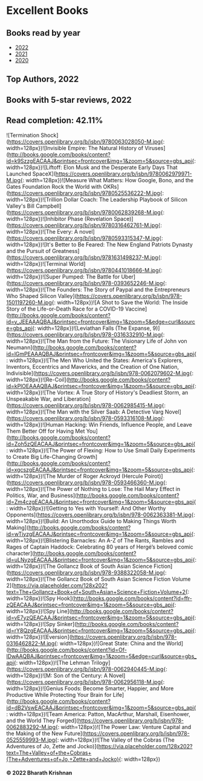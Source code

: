 # Excellent Books
## Books read by year
- [2022](books/2022.md)
- [2021](books/2021.md)
- [2020](books/2020.md)
## Top Authors, 2022
## Books with 5-star reviews, 2022
## Read completion: 42.11%
![Termination Shock](https://covers.openlibrary.org/b/isbn/9780063028050-M.jpg{: width=128px})![Invisible Empire: The Natural History of Viruses](http://books.google.com/books/content?id=k9SzzgEACAAJ&printsec=frontcover&img=1&zoom=5&source=gbs_api{: width=128px})![Liftoff: Elon Musk and the Desperate Early Days That Launched SpaceX](https://covers.openlibrary.org/b/isbn/9780062979971-M.jpg{: width=128px})![Measure What Matters: How Google, Bono, and the Gates Foundation Rock the World with OKRs](https://covers.openlibrary.org/b/isbn/9780525536222-M.jpg{: width=128px})![Trillion Dollar Coach: The Leadership Playbook of Silicon Valley's Bill Campbell](https://covers.openlibrary.org/b/isbn/9780062839268-M.jpg{: width=128px})![Inhibitor Phase (Revelation Space)](https://covers.openlibrary.org/b/isbn/9780316462761-M.jpg{: width=128px})![The Every: A novel](https://covers.openlibrary.org/b/isbn/9780593315347-M.jpg{: width=128px})![It's Better to Be Feared: The New England Patriots Dynasty and the Pursuit of Greatness](https://covers.openlibrary.org/b/isbn/9781631498237-M.jpg{: width=128px})![Terminal World](https://covers.openlibrary.org/b/isbn/9780441018666-M.jpg{: width=128px})![Super Pumped: The Battle for Uber](https://covers.openlibrary.org/b/isbn/978-0393652246-M.jpg{: width=128px})![The Founders: The Story of Paypal and the Entrepreneurs Who Shaped Silicon Valley](https://covers.openlibrary.org/b/isbn/978-1501197260-M.jpg{: width=128px})![A Shot to Save the World: The Inside Story of the Life-or-Death Race for a COVID-19 Vaccine](http://books.google.com/books/content?id=y_JEEAAAQBAJ&printsec=frontcover&img=1&zoom=5&edge=curl&source=gbs_api{: width=128px})![Leviathan Falls (The Expanse, 9)](https://covers.openlibrary.org/b/isbn/978-0316332910-M.jpg{: width=128px})![The Man from the Future: The Visionary Life of John von Neumann](http://books.google.com/books/content?id=lGmPEAAAQBAJ&printsec=frontcover&img=1&zoom=5&source=gbs_api{: width=128px})![The Men Who United the States: America's Explorers, Inventors, Eccentrics and Mavericks, and the Creation of One Nation, Indivisible](https://covers.openlibrary.org/b/isbn/978-0062079602-M.jpg{: width=128px})![Re-Coil](http://books.google.com/books/content?id=kPlOEAAAQBAJ&printsec=frontcover&img=1&zoom=5&source=gbs_api{: width=128px})![The Vortex: A True Story of History's Deadliest Storm, an Unspeakable War, and Liberation](https://covers.openlibrary.org/b/isbn/978-0062985415-M.jpg{: width=128px})![The Man with the Silver Saab: A Detective Varg Novel](https://covers.openlibrary.org/b/isbn/978-0593316108-M.jpg{: width=128px})![Human Hacking: Win Friends, Influence People, and Leave Them Better Off for Having Met You](http://books.google.com/books/content?id=Zoh5zQEACAAJ&printsec=frontcover&img=1&zoom=5&source=gbs_api{: width=128px})![The Power of Flexing: How to Use Small Daily Experiments to Create Big Life-Changing Growth](http://books.google.com/books/content?id=xgcszgEACAAJ&printsec=frontcover&img=1&zoom=5&source=gbs_api{: width=128px})![The Murder of Roger Ackroyd (Hercule Poirot)](https://covers.openlibrary.org/b/isbn/978-0593466360-M.jpg{: width=128px})![The Power of Nothing to Lose: The Hail Mary Effect in Politics, War, and Business](http://books.google.com/books/content?id=Zm4czgEACAAJ&printsec=frontcover&img=1&zoom=5&source=gbs_api{: width=128px})![Getting to Yes with Yourself: And Other Worthy Opponents](https://covers.openlibrary.org/b/isbn/978-0062363381-M.jpg{: width=128px})![Build: An Unorthodox Guide to Making Things Worth Making](http://books.google.com/books/content?id=wTiyzgEACAAJ&printsec=frontcover&img=1&zoom=5&source=gbs_api{: width=128px})![Blistering Barnacles: An A-Z of The Rants, Rambles and Rages of Captain Haddock: Celebrating 80 years of Hergé’s beloved comic character](http://books.google.com/books/content?id=uLNyzgEACAAJ&printsec=frontcover&img=1&zoom=5&source=gbs_api{: width=128px})![The Gollancz Book of South Asian Science Fiction](https://covers.openlibrary.org/b/isbn/978-9388322058-M.jpg{: width=128px})![The Gollancz Book of South Asian Science Fiction Volume 2](https://via.placeholder.com/128x202?text=The+Gollancz+Book+of+South+Asian+Science+Fiction+Volume+2{: width=128px})![Spy Hook](http://books.google.com/books/content?id=ffr-zQEACAAJ&printsec=frontcover&img=1&zoom=5&source=gbs_api{: width=128px})![Spy Line](http://books.google.com/books/content?id=vE7yzQEACAAJ&printsec=frontcover&img=1&zoom=5&source=gbs_api{: width=128px})![Spy Sinker](http://books.google.com/books/content?id=rY8QzgEACAAJ&printsec=frontcover&img=1&zoom=5&source=gbs_api{: width=128px})![Eversion](https://covers.openlibrary.org/b/isbn/978-0316462822-M.jpg{: width=128px})![Great State: China and the World](http://books.google.com/books/content?id=Of-lDwAAQBAJ&printsec=frontcover&img=1&zoom=5&edge=curl&source=gbs_api{: width=128px})![The Lehman Trilogy](https://covers.openlibrary.org/b/isbn/978-0062940445-M.jpg{: width=128px})![M: Son of the Century: A Novel](https://covers.openlibrary.org/b/isbn/978-0062956118-M.jpg{: width=128px})![Genius Foods: Become Smarter, Happier, and More Productive While Protecting Your Brain for Life](http://books.google.com/books/content?id=dB2VswEACAAJ&printsec=frontcover&img=1&zoom=5&source=gbs_api{: width=128px})![Team America: Patton, MacArthur, Marshall, Eisenhower, and the World They Forged](https://covers.openlibrary.org/b/isbn/978-0062883292-M.jpg{: width=128px})![The Power Law: Venture Capital and the Making of the New Future](https://covers.openlibrary.org/b/isbn/978-0525559993-M.jpg{: width=128px})![The Valley of the Cobras (The Adventures of Jo, Zette and Jocko)](https://via.placeholder.com/128x202?text=The+Valley+of+the+Cobras+(The+Adventures+of+Jo,+Zette+and+Jocko){: width=128px})
#### &copy; 2022 Bharath Krishnan